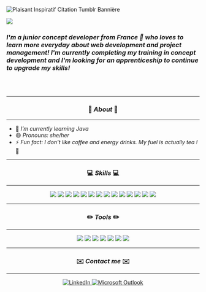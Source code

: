 <!--
**SophieHervieu/SophieHervieu** is a ✨ _special_ ✨ repository because its `README.md` (this file) appears on your GitHub profile.

Here are some ideas to get you started:

- 🔭 I’m currently working on ...
- 🌱 I’m currently learning ...
- 👯 I’m looking to collaborate on ...
- 🤔 I’m looking for help with ...
- 💬 Ask me about ...
- 📫 How to reach me: ...
- 😄 Pronouns: ...
- ⚡ Fun fact: ...
-->
![Plaisant Inspiratif Citation Tumblr Bannière](https://github.com/SophieHervieu/SophieHervieu/assets/101133676/1ef28532-b083-4b55-bf35-b4fa24b1c964)

<img align="left" src="https://github.com/SophieHervieu/SophieHervieu/assets/101133676/57b495e6-010f-4782-91a9-098759cf909e">

</br>
<h3><em>I'm a junior concept developer from France 🥐 who loves to learn more everyday about web development and project management! I'm currently completing my training in concept development and I'm looking for an apprenticeship to continue to upgrade my skills!</em></h3>
</br>
</br>

---

<h3 align="center">🌿 <em>About</em> 🌿</h3>

---

  <ul>
    <li>🌱 <em>I’m currently learning Java</em></li>
    <li>😄 <em>Pronouns: she/her</em></li>
    <li>⚡ <em>Fun fact: I don't like coffee and energy drinks. My fuel is actually tea !</em> 🍵</li>
  </ul>

---

<h3 align="center">💻 <em>Skills</em> 💻</h3>
  
---

<p align="center">
<img src="https://img.shields.io/badge/html5-%23E34F26.svg?style=for-the-badge&logo=html5&logoColor=white">
<img src="https://img.shields.io/badge/SASS-hotpink.svg?style=for-the-badge&logo=SASS&logoColor=white">
<img src="https://img.shields.io/badge/react-%2320232a.svg?style=for-the-badge&logo=react&logoColor=%2361DAFB">
<img src="https://img.shields.io/badge/angular-%23DD0031.svg?style=for-the-badge&logo=angular&logoColor=white">
<img src="https://img.shields.io/badge/astro-%232C2052.svg?style=for-the-badge&logo=astro&logoColor=white">
<img src="https://img.shields.io/badge/javascript-%23323330.svg?style=for-the-badge&logo=javascript&logoColor=%23F7DF1E">
<img src="https://img.shields.io/badge/bootstrap-%238511FA.svg?style=for-the-badge&logo=bootstrap&logoColor=white">
<img src="https://img.shields.io/badge/node.js-6DA55F?style=for-the-badge&logo=node.js&logoColor=white">
<img src="https://img.shields.io/badge/express.js-%23404d59.svg?style=for-the-badge&logo=express&logoColor=%2361DAFB">
<img src="https://img.shields.io/badge/mysql-%2300f.svg?style=for-the-badge&logo=mysql&logoColor=white">
<img src="https://img.shields.io/badge/php-%23777BB4.svg?style=for-the-badge&logo=php&logoColor=white">
<img src="https://img.shields.io/badge/typescript-%23007ACC.svg?style=for-the-badge&logo=typescript&logoColor=white">
<img src="https://img.shields.io/badge/-cypress-%23E5E5E5?style=for-the-badge&logo=cypress&logoColor=058a5e">
<img src="https://img.shields.io/badge/markdown-%23000000.svg?style=for-the-badge&logo=markdown&logoColor=white">
</p>

---

<h3 align="center">✏️ <em>Tools</em> ✏️</h3>

---

<p align="center">
<img src="https://img.shields.io/badge/Visual%20Studio%20Code-0078d7.svg?style=for-the-badge&logo=visual-studio-code&logoColor=white">
<img src="https://img.shields.io/badge/github-%23121011.svg?style=for-the-badge&logo=github&logoColor=white">
<img src="https://img.shields.io/badge/Trello-%23026AA7.svg?style=for-the-badge&logo=Trello&logoColor=white">
<img src="https://img.shields.io/badge/Notion-%23000000.svg?style=for-the-badge&logo=notion&logoColor=white">
<img src="https://img.shields.io/badge/figma-%23F24E1E.svg?style=for-the-badge&logo=figma&logoColor=white">
<img src="https://img.shields.io/badge/Canva-%2300C4CC.svg?style=for-the-badge&logo=Canva&logoColor=white">
<img src="https://img.shields.io/badge/Codecademy-FFF0E5?style=for-the-badge&logo=codecademy&logoColor=1F243A">
</p>

---

<h3 align="center">✉️ <em>Contact me</em> ✉️</h3>

---

<div align="center">
    <a href="https://www.linkedin.com/in/sophie-hervieu-02ba91101/">
        <img src="https://img.shields.io/badge/linkedin-%230077B5.svg?style=for-the-badge&logo=linkedin&logoColor=white" alt="LinkedIn">
    </a>
    <a href="mailto:sophie-hervieu@live.com">
        <img src="https://img.shields.io/badge/Microsoft_Outlook-0078D4?style=for-the-badge&logo=microsoft-outlook&logoColor=white" alt="Microsoft Outlook">
    </a>
</div>
